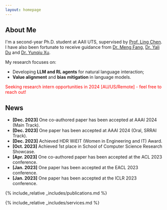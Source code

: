 ```yaml
---
layout: homepage
---
```


## About Me


I'm a second-year Ph.D. student at AAII UTS, supervised by [Prof. Ling Chen](https://profiles.uts.edu.au/Ling.Chen). 
I have also been fortunate to receive guidance from [Dr. Meng Fang](https://mengf1.github.io/), [Dr. Yali Du](https://yalidu.github.io/) and [Dr. Yunqiu Xu](https://www.linkedin.com/in/yunqiu-xu-53052ab4/).

My research focuses on: 
- Developing **LLM and RL agents** for natural language interaction;
- **Value alignment** and **bias mitigation** in language models.


<span style="color: red;">Seeking research intern opportunities in 2024 \[AU/US/Remote] - feel free to reach out!</span>


## News
- **[Dec. 2023]** One co-authored paper has been accepted at AAAI 2024 (Main Track).
- **[Dec. 2023]** One paper has been accepted at AAAI 2024 (Oral, SRRAI Track).
- **[Dec. 2023]** Achieved HDR WiEIT (Women in Engineering and IT) Award.
- **[Oct. 2023]** Achieved 1st place in School of Computer Science Research Showcase.
- **[Apr. 2023]** One co-authored paper has been accepted at the ACL 2023 conference.
- **[Jan. 2023]** One paper has been accepted at the EACL 2023 conference.
- **[Jan. 2023]** One paper has been accepted at the ICLR 2023 conference.


{% include_relative _includes/publications.md %}

{% include_relative _includes/services.md %}
